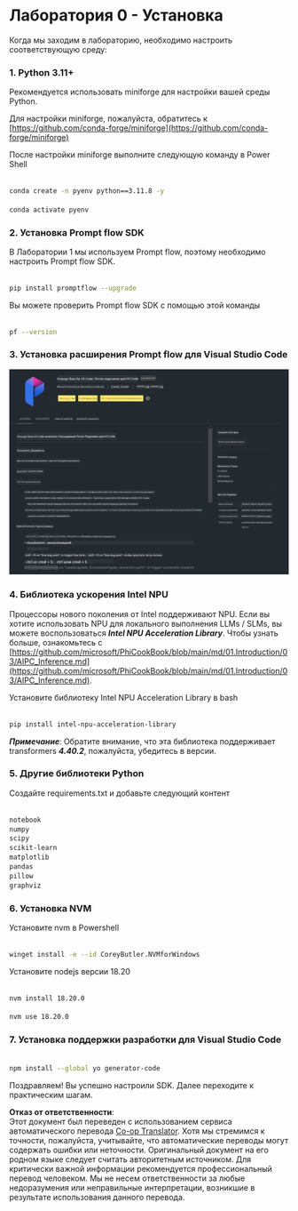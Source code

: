 <!--
CO_OP_TRANSLATOR_METADATA:
{
  "original_hash": "a4ef39027902e82f2c33d568d2a2259a",
  "translation_date": "2025-03-27T11:49:11+00:00",
  "source_file": "md\\02.Application\\02.Code\\Phi3\\VSCodeExt\\HOL\\AIPC\\01.Installations.md",
  "language_code": "ru"
}
-->
# **Лаборатория 0 - Установка**

Когда мы заходим в лабораторию, необходимо настроить соответствующую среду:


### **1. Python 3.11+**

Рекомендуется использовать miniforge для настройки вашей среды Python.

Для настройки miniforge, пожалуйста, обратитесь к [https://github.com/conda-forge/miniforge](https://github.com/conda-forge/miniforge)

После настройки miniforge выполните следующую команду в Power Shell

```bash

conda create -n pyenv python==3.11.8 -y

conda activate pyenv

```


### **2. Установка Prompt flow SDK**

В Лаборатории 1 мы используем Prompt flow, поэтому необходимо настроить Prompt flow SDK.

```bash

pip install promptflow --upgrade

```

Вы можете проверить Prompt flow SDK с помощью этой команды

```bash

pf --version

```


### **3. Установка расширения Prompt flow для Visual Studio Code**

![pf](../../../../../../../../../translated_images/pf_ext.fa065f22e1ee3e67157662d8be5241f346ddd83744045e3406d92b570e8d8b36.ru.png)


### **4. Библиотека ускорения Intel NPU**

Процессоры нового поколения от Intel поддерживают NPU. Если вы хотите использовать NPU для локального выполнения LLMs / SLMs, вы можете воспользоваться ***Intel NPU Acceleration Library***. Чтобы узнать больше, ознакомьтесь с [https://github.com/microsoft/PhiCookBook/blob/main/md/01.Introduction/03/AIPC_Inference.md](https://github.com/microsoft/PhiCookBook/blob/main/md/01.Introduction/03/AIPC_Inference.md).

Установите библиотеку Intel NPU Acceleration Library в bash

```bash

pip install intel-npu-acceleration-library

```

***Примечание***: Обратите внимание, что эта библиотека поддерживает transformers ***4.40.2***, пожалуйста, убедитесь в версии.


### **5. Другие библиотеки Python**

Создайте requirements.txt и добавьте следующий контент

```txt

notebook
numpy 
scipy 
scikit-learn 
matplotlib 
pandas 
pillow 
graphviz

```


### **6. Установка NVM**

Установите nvm в Powershell 

```bash

winget install -e --id CoreyButler.NVMforWindows

```

Установите nodejs версии 18.20

```bash

nvm install 18.20.0

nvm use 18.20.0

```


### **7. Установка поддержки разработки для Visual Studio Code**

```bash

npm install --global yo generator-code

```

Поздравляем! Вы успешно настроили SDK. Далее переходите к практическим шагам.

**Отказ от ответственности**:  
Этот документ был переведен с использованием сервиса автоматического перевода [Co-op Translator](https://github.com/Azure/co-op-translator). Хотя мы стремимся к точности, пожалуйста, учитывайте, что автоматические переводы могут содержать ошибки или неточности. Оригинальный документ на его родном языке следует считать авторитетным источником. Для критически важной информации рекомендуется профессиональный перевод человеком. Мы не несем ответственности за любые недоразумения или неправильные интерпретации, возникшие в результате использования данного перевода.